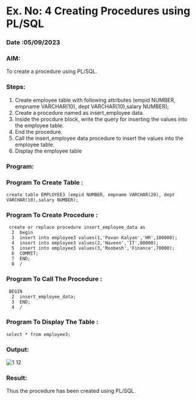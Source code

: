 # Ex. No: 4 Creating Procedures using PL/SQL
### Date :05/09/2023
### AIM: 
To create a procedure using PL/SQL.

### Steps:
1. Create employee table with following attributes (empid NUMBER, empname VARCHAR(10), dept VARCHAR(10),salary NUMBER);
2. Create a procedure named as insert_employee data.
3. Inside the procdure block, write the query for inserting the values into the employee table.
4. End the procedure.
5. Call the insert_employee data procedure to insert the values into the employee table.
6. Display the employee table

### Program:
### Program To Create Table :
```
create table EMPLOYEE3 (empid NUMBER, empname VARCHAR(20), dept VARCHAR(10),salary NUMBER);
```

### Program To Create Procedure :
```
 create or replace procedure insert_employee_data as
  2  begin
  3  insert into employee3 values(1,'Pavan Kalyan','HR',100000);
  4  insert into employee3 values(2,'Naveen','IT',80000);
  5  insert into employee3 values(3,'Roobesh','Finance',70000);
  6  COMMIT;
  7  END;
  8  /
```

### Program To Call The Procedure :
```
 BEGIN
  2  insert_employee_data;
  3  END;
  4  /
```

### Program To Display The Table :
```
select * from employee3;
```
### Output:
![1 12](https://github.com/Surendhar6/Ex-4-Creating-Procedures-using-PL-SQL/assets/118352907/4752633a-31b4-4df4-98d6-192e21687be6)

### Result:
Thus the procedure has been created using PL/SQL.

